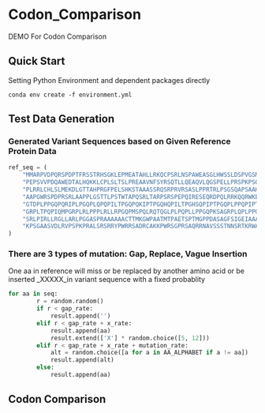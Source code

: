 # Codon_Comparison
DEMO For Codon Comparison
## Quick Start
Setting Python Environment and dependent packages directly

`conda env create -f environment.yml`
## Test Data Generation
### **Generated Variant Sequences based on Given Reference Protein Data**
```python
ref_seq = (
    "MMARPVDPQRSPDPTFRSSTRHSGKLEPMEATAHLLRKQCPSRLNSPAWEASGLHWSSLDSPVGSMQALRPSAQHSWS"
    "PEPSVVPDQAWEDTALHQKKLCPLSLTSLPREAAVNFSYRSQTLLQEAQVLQGSPELLPRSPKPSGLQRLAPEEATAL"
    "PLRRLCHLSLMEKDLGTTAHPRGFPELSHKSTAAASSRQSRPRVRSASLPPRTRLPSGSQAPSAAHPKRLSDLLLTSRA"
    "AAPGWRSPDPRSRLAAPPLGSTTLPSTWTAPQSRLTARPSRSPEPQIRESEQRDPQLRRKQQRWKEPLMPRREEKYPLR"
    "GTDPLPPGQPQRIPLPGQPLQPQPILTPGQPQKIPTPGQHQPILTPGHSQPIPTPGQPLPPQPIPTPGRPLTPQPIPTP"
    "GRPLTPQPIQMPGRPLRLPPPLRLLRPGQPMSPQLRQTQGLPLPQPLLPPGQPKSAGRPLQPLPPGPDARSISDPPAPR"
    "SRLPIRLLRGLLARLPGGASPRAAAAAACTTMKGWPAATMTPAETSPTMGPPDASAGFSIGEIAAAESPSATYSATFSC"
    "KPSGAASVDLRVPSPKPRALSRSRRYPWRRSADRCAKKPWRSGPRSAQRRNAVSSSTNNSRTKRWATCVRTACCF"
)
```
### **There are 3 types of mutation: Gap, Replace, Vague Insertion**
One aa in reference will miss or be replaced by another amino acid or be inserted _XXXXX_in variant sequence with a fixed probablity
```python
for aa in seq:
        r = random.random()
        if r < gap_rate:
            result.append('')
        elif r < gap_rate + x_rate:
            result.append(aa)
            result.extend(['X'] * random.choice([5, 12]))
        elif r < gap_rate + x_rate + mutation_rate:
            alt = random.choice([a for a in AA_ALPHABET if a != aa])
            result.append(alt)
        else:
            result.append(aa)
```

## Codon Comparison
